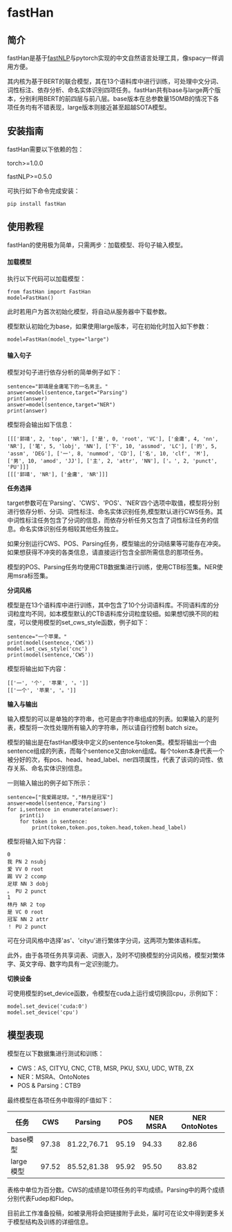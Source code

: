 # fastHan
## 简介
fastHan是基于[fastNLP](https://github.com/fastnlp/fastNLP)与pytorch实现的中文自然语言处理工具，像spacy一样调用方便。

其内核为基于BERT的联合模型，其在13个语料库中进行训练，可处理中文分词、词性标注、依存分析、命名实体识别四项任务。fastHan共有base与large两个版本，分别利用BERT的前四层与前八层。base版本在总参数量150MB的情况下各项任务均有不错表现，large版本则接近甚至超越SOTA模型。


## 安装指南
fastHan需要以下依赖的包：

torch>=1.0.0

fastNLP>=0.5.0

可执行如下命令完成安装：

```
pip install fastHan
```

## 使用教程
fastHan的使用极为简单，只需两步：加载模型、将句子输入模型。
#### 加载模型
执行以下代码可以加载模型：

```
from fastHan import FastHan
model=FastHan()
```
此时若用户为首次初始化模型，将自动从服务器中下载参数。

模型默认初始化为base，如果使用large版本，可在初始化时加入如下参数：

```
model=FastHan(model_type="large")
```
#### 输入句子
模型对句子进行依存分析的简单例子如下：

```
sentence="郭靖是金庸笔下的一名男主。"
answer=model(sentence,target="Parsing")
print(answer)
answer=model(sentence,target="NER")
print(answer)
```
模型将会输出如下信息：

```
[[['郭靖', 2, 'top', 'NR'], ['是', 0, 'root', 'VC'], ['金庸', 4, 'nn', 'NR'], ['笔', 5, 'lobj', 'NN'], ['下', 10, 'assmod', 'LC'], ['的', 5, 'assm', 'DEG'], ['一', 8, 'nummod', 'CD'], ['名', 10, 'clf', 'M'], ['男', 10, 'amod', 'JJ'], ['主', 2, 'attr', 'NN'], ['。', 2, 'punct', 'PU']]]
[[['郭靖', 'NR'], ['金庸', 'NR']]]
```
**任务选择**

target参数可在'Parsing'、'CWS'、'POS'、'NER'四个选项中取值，模型将分别进行依存分析、分词、词性标注、命名实体识别任务,模型默认进行CWS任务。其中词性标注任务包含了分词的信息，而依存分析任务又包含了词性标注任务的信息。命名实体识别任务相较其他任务独立。

如果分别运行CWS、POS、Parsing任务，模型输出的分词结果等可能存在冲突。如果想获得不冲突的各类信息，请直接运行包含全部所需信息的那项任务。

模型的POS、Parsing任务均使用CTB数据集进行训练，使用CTB标签集。NER使用msra标签集。

**分词风格**

模型是在13个语料库中进行训练，其中包含了10个分词语料库。不同语料库的分词粒度均不同，如本模型默认的CTB语料库分词粒度较细。如果想切换不同的粒度，可以使用模型的set_cws_style函数，例子如下：
>
```
sentence="一个苹果。"
print(model(sentence,'CWS'))
model.set_cws_style('cnc')
print(model(sentence,'CWS'))
```
模型将输出如下内容：

```
[['一', '个', '苹果', '。']]
[['一个', '苹果', '。']]
```
**输入与输出**

输入模型的可以是单独的字符串，也可是由字符串组成的列表。如果输入的是列表，模型将一次性处理所有输入的字符串，所以请自行控制 batch size。

模型的输出是在fastHan模块中定义的sentence与token类。模型将输出一个由sentence组成的列表，而每个sentence又由token组成。每个token本身代表一个被分好的次，有pos、head、head_label、ner四项属性，代表了该词的词性、依存关系、命名实体识别信息。

一则输入输出的例子如下所示：

```
sentence=["我爱踢足球。","林丹是冠军"]
answer=model(sentence,'Parsing')
for i,sentence in enumerate(answer):
    print(i)
    for token in sentence:
        print(token,token.pos,token.head,token.head_label)
```
模型将输入如下内容：

```
0
我 PN 2 nsubj
爱 VV 0 root
踢 VV 2 ccomp
足球 NN 3 dobj
。 PU 2 punct
1
林丹 NR 2 top
是 VC 0 root
冠军 NN 2 attr
！ PU 2 punct
```
可在分词风格中选择'as'、'cityu'进行繁体字分词，这两项为繁体语料库。

此外，由于各项任务共享词表、词嵌入，及时不切换模型的分词风格，模型对繁体字、英文字母、数字均具有一定识别能力。

**切换设备**

可使用模型的set_device函数，令模型在cuda上运行或切换回cpu，示例如下：

```
model.set_device('cuda:0')
model.set_device('cpu')
```
## 模型表现

模型在以下数据集进行测试和训练：

- CWS：AS, CITYU, CNC, CTB, MSR, PKU, SXU, UDC, WTB, ZX
- NER：MSRA、OntoNotes
- POS & Parsing：CTB9

最终模型在各项任务中取得的F值如下：


任务 | CWS | Parsing | POS | NER MSRA | NER OntoNotes
---|---|--- |--- |--- |---
base模型 | 97.38 | 81.22,76.71 | 95.19 | 94.33 | 82.86
large模型 | 97.52 | 85.52,81.38 | 95.92 | 95.50 | 83.82

表格中单位为百分数。CWS的成绩是10项任务的平均成绩。Parsing中的两个成绩分别代表Fudep和Fldep。

目前此工作准备投稿，如被录用将会把链接附于此处，届时可在论文中得到更多关于模型结构及训练的详细信息。